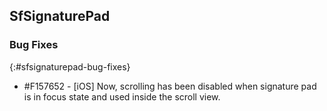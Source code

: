 ## SfSignaturePad

### Bug Fixes
{:#sfsignaturepad-bug-fixes}

* \#F157652 - [iOS] Now, scrolling has been disabled when signature pad is in focus state and used inside the scroll view.